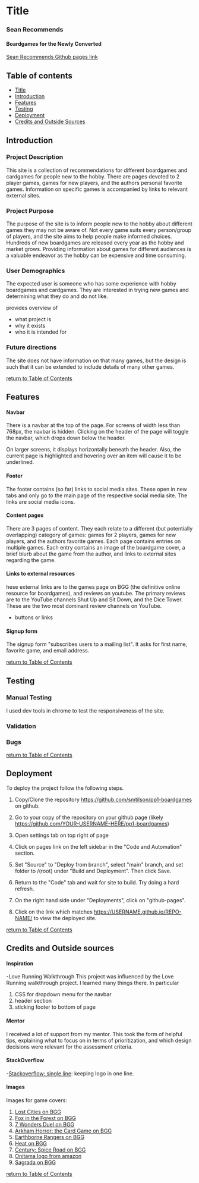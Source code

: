 # Title <a name="title"></a>
### Sean Recommends
#### Boardgames for the Newly Converted
[Sean Recommends Github pages link](https://smtilson.github.io/pp1-boardgames/index.html)

## Table of contents <a name="toc"></a>

- [Title](#title)
- [Introduction](#intro)
- [Features](#features)
- [Testing](#testing)
- [Deployment](#deployment)
- [Credits and Outside Sources](#credits)

## Introduction <a name="intro"></a>
### Project Description
This site is a collection of recommendations for different boardgames and cardgames for people new to the hobby. There are pages devoted to 2 player games, games for new players, and the authors personal favorite games. Information on specific games is accompanied by links to relevant external sites. 
<!-- the below feaeture has not let been added. It will likely be the last feature, if at all.
There is also a page of links to external resources relevant to the hobby.
-->
### Project Purpose
The purpose of the site is to inform people new to the hobby about different games they may not be aware of. Not every game suits every person/group of players, and the site aims to help people make informed choices. Hundreds of new boardgames are released every year as the hobby and market grows. Providing information about games for different audiences is a valuable endeavor as the hobby can be expensive and time consuming.

### User Demographics
The expected user is someone who has some experience with hobby boardgames and cardgames. They are interested in trying new games and determining what they do and do not like.

provides overview of
- what project is
- why it exists
- who it is intended for
### Future directions
The site does not have information on that many games, but the design is such that it can be extended to include details of many other games.

[return to Table of Contents](#toc)

## Features <a name="features"></a>
#### Navbar
There is a navbar at the top of the page. For screens of width less than 768px, the navbar is hidden. Clicking on the header of the page will toggle the navbar, which drops down below the header.

On larger screens, it displays horizontally beneath the header. Also, the current page is highlighted and hovering over an item will cause it to be underlined.

#### Footer
The footer contains (so far) links to social media sites. These open in new tabs and only go to the main page of the respective social media site. The links are social media icons.

#### Content pages
There are 3 pages of content. They each relate to a different (but potentially overlapping) category of games: games for 2 players, games for new players, and the authors favorite games. Each page contains entries on multiple games. Each entry contains an image of the boardgame cover, a brief blurb about the game from the author, and links to external sites regarding the game.

#### Links to external resources
hese external links are to the games page on BGG (the definitive online resource for boardgames), and reviews on youtube. The primary reviews are to the YouTube channels Shut Up and Sit Down, and the Dice Tower. These are the two most dominant review channels on YouTube.

- buttons or links
#### Signup form
The signup form "subscribes users to a mailing list". It asks for first name, favorite game, and email address.

[return to Table of Contents](#toc)

## Testing <a name="testing"></a>
### Manual Testing
I used dev tools in chrome to test the responsiveness of the site.
### Validation
### Bugs

[return to Table of Contents](#toc)

## Deployment <a name="deployment"></a>
To deploy the project follow the following steps.

1. Copy/Clone the repository https://github.com/smtilson/pp1-boardgames on github.

2. Go to your copy of the repository on your github page (likely https://github.com/YOUR-USERNAME-HERE/pp1-boardgames)

3. Open settings tab on top right of page

4. Click on pages link on the left sidebar in the "Code and Automation" section.

5. Set "Source" to "Deploy from branch", select "main" branch, and set folder to /(root) under "Build and Deployment". Then click Save.

6. Return to the "Code" tab and wait for site to build. Try doing a hard refresh.

7. On the right hand side under "Deployments", click on "github-pages".

8. Click on the link which matches https://USERNAME.github.io/REPO-NAME/ to view the deployed site.

[return to Table of Contents](#toc)

## Credits and Outside sources <a name="credits"></a>

#### Inspiration

-Love Running Walkthrough
This project was influenced by the Love Running walkthrough project. I learned many things there.
In particular
1. CSS for dropdown menu for the navbar
2. header section
3. sticking footer to bottom of page

#### Mentor
I received a lot of support from my mentor. This took the form of helpful tips, explaining what to focus on in terms of prioritization, and which design decisions were relevant for the assessment criteria.

#### StackOverflow
-[Stackoverflow: single line](https://stackoverflow.com/questions/44696874/forcing-a-h1-to-stay-in-1-line): keeping logo in one line.

#### Images
Images for game covers:
1. [Lost Cities on BGG](https://boardgamegeek.com/boardgame/50/lost-cities)
2. [Fox in the Forest on BGG](https://boardgamegeek.com/boardgame/221965/fox-forest)
3. [7 Wonders Duel on BGG](https://boardgamegeek.com/boardgame/173346/7-wonders-duel)
4. [Arkham Horror: the Card Game on BGG](https://boardgamegeek.com/boardgame/205637/arkham-horror-card-game)
5. [Earthborne Rangers on BGG](https://boardgamegeek.com/boardgame/342900/earthborne-rangers)
6. [Heat on BGG](https://boardgamegeek.com/boardgame/366013/heat-pedal-metal)
7. [Century: Spice Road on BGG](https://boardgamegeek.com/boardgame/209685/century-spice-road)
8. [Onitama logo from amazon](https://m.media-amazon.com/images/I/51JxHhJQMmL._AC_.jpg)
9. [Sagrada on BGG](https://boardgamegeek.com/boardgame/199561/sagrada)

[return to Table of Contents](#toc)